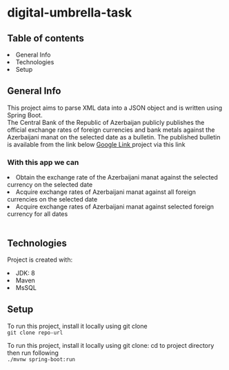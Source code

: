 # digital-umbrella-task <br>

## Table of contents
 <li> General Info </li>
<li> Technologies </li>
<li> Setup</li> 

##  General Info 
This project aims to parse XML data into a JSON object and is written using Spring Boot.<br>
The Central Bank of the Republic of Azerbaijan publicly publishes the official exchange rates of foreign currencies and bank metals against the Azerbaijani manat on the selected date as a bulletin.
The published bulletin is available from the link below
<a href="https://www.cbar.az/currencies/25.05.2022.xml"> Google Link </a>
project via this link

 ### With this app we can
<li>Obtain the exchange rate of the Azerbaijani manat against the selected currency on the selected date </li>
<li>Acquire  exchange rates of Azerbaijani manat against all foreign currencies on the selected date </li>
<li>Acquire  exchange rates of Azerbaijani manat against selected foreign currency for all dates </li>  <br>

## Technologies
 Project is created with:
<li>JDK: 8 </li>
<li>Maven</li>
<li>MsSQL</li>

## Setup
To run this project, install it locally using git clone <br>
`git clone repo-url` 

To run this project, install it locally using git clone: cd to project directory then run following <br>
 `./mvnw spring-boot:run ` 





